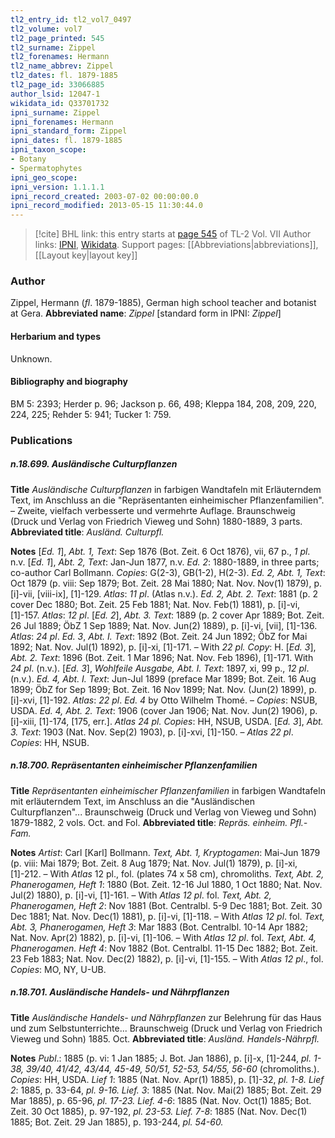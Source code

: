 ```yaml
---
tl2_entry_id: tl2_vol7_0497
tl2_volume: vol7
tl2_page_printed: 545
tl2_surname: Zippel
tl2_forenames: Hermann
tl2_name_abbrev: Zippel
tl2_dates: fl. 1879-1885
tl2_page_id: 33066885
author_lsid: 12047-1
wikidata_id: Q33701732
ipni_surname: Zippel
ipni_forenames: Hermann
ipni_standard_form: Zippel
ipni_dates: fl. 1879-1885
ipni_taxon_scope: 
- Botany
- Spermatophytes
ipni_geo_scope: 
ipni_version: 1.1.1.1
ipni_record_created: 2003-07-02 00:00:00.0
ipni_record_modified: 2013-05-15 11:30:44.0
---
```


> [!cite] BHL link: this entry starts at [page 545](https://www.biodiversitylibrary.org/page/33066885) of TL-2 Vol. VII
> Author links: [IPNI](https://www.ipni.org/a/12047-1), [Wikidata](https://www.wikidata.org/wiki/Q33701732). Support pages: [[Abbreviations|abbreviations]], [[Layout key|layout key]]

### Author

Zippel, Hermann (*fl*. 1879-1885), German high school teacher and botanist at Gera. 
**Abbreviated name**: *Zippel* \[standard form in IPNI: *Zippel*\]

#### Herbarium and types

Unknown.

#### Bibliography and biography

BM 5: 2393; Herder p. 96; Jackson p. 66, 498; Kleppa 184, 208, 209, 220, 224, 225; Rehder 5: 941; Tucker 1: 759.

### Publications

##### n.18.699. Ausländische Culturpflanzen

**Title**
*Ausländische Culturpflanzen* in farbigen Wandtafeln mit Erläuterndem Text, im Anschluss an die "Repräsentanten einheimischer Pflanzenfamilien". – Zweite, vielfach verbesserte und vermehrte Auflage. Braunschweig (Druck und Verlag von Friedrich Vieweg und Sohn) 1880-1889, 3 parts.
**Abbreviated title**: *Ausländ. Culturpfl.*

**Notes**
\[*Ed. 1*\], *Abt. 1, Text*: Sep 1876 (Bot. Zeit. 6 Oct 1876), vii, 67 p., *1 pl*. n.v.
\[*Ed. 1*\], *Abt. 2, Text*: Jan-Jun 1877, n.v.
*Ed. 2*: 1880-1889, in three parts; co-author Carl Bollmann. *Copies*: G(2-3), GB(1-2), H(2-3).
*Ed. 2, Abt. 1, Text*: Oct 1879 (p. viii: Sep 1879; Bot. Zeit. 28 Mai 1880; Nat. Nov. Nov(1) 1879), p. \[i\]-vii, \[viii-ix\], \[1\]-129. *Atlas*: *11 pl*. (Atlas n.v.).
*Ed. 2, Abt. 2. Text*: 1881 (p. 2 cover Dec 1880; Bot. Zeit. 25 Feb 1881; Nat. Nov. Feb(1) 1881), p. \[i\]-vi, \[1\]-157. *Atlas*: *12 pl*.
\[*Ed. 2*\], *Abt. 3. Text*: 1889 (p. 2 cover Apr 1889; Bot. Zeit. 26 Jul 1889; ÖbZ 1 Sep 1889; Nat. Nov. Jun(2) 1889), p. \[i\]-vi, \[vii\], \[1\]-136. *Atlas*: *24 pl*.
*Ed. 3*, *Abt. I. Text*: 1892 (Bot. Zeit. 24 Jun 1892; ÖbZ for Mai 1892; Nat. Nov. Jul(1) 1892), p. \[i\]-xi, \[1\]-171. – With *22 pl. Copy*: H.
\[*Ed. 3*\], *Abt. 2. Text*: 1896 (Bot. Zeit. 1 Mar 1896; Nat. Nov. Feb 1896), \[1\]-171. With *24* *pl*. (n.v.).
\[*Ed. 3*\], *Wohlfeile Ausgabe, Abt. I. Text*: 1897, xi, 99 p., *12 pl*. (n.v.).
*Ed. 4, Abt. I. Text*: Jun-Jul 1899 (preface Mar 1899; Bot. Zeit. 16 Aug 1899; ÖbZ for Sep 1899; Bot. Zeit. 16 Nov 1899; Nat. Nov. (Jun(2) 1899), p. \[i\]-xvi, \[1\]-192. *Atlas*: *22 pl*.
*Ed. 4* by Otto Wilhelm Thomé. – *Copies*: NSUB, USDA.
*Ed. 4, Abt. 2. Text*: 1906 (cover Jan 1906; Nat. Nov. Jun(2) 1906), p. \[i\]-xiii, \[1\]-174, \[175, err.\]. *Atlas 24 pl. Copies*: HH, NSUB, USDA.
\[*Ed. 3*\], *Abt. 3. Text*: 1903 (Nat. Nov. Sep(2) 1903), p. \[i\]-xvi, \[1\]-150. – *Atlas 22 pl*.
*Copies*: HH, NSUB.

##### n.18.700. Repräsentanten einheimischer Pflanzenfamilien

**Title**
*Repräsentanten einheimischer Pflanzenfamilien* in farbigen Wandtafeln mit erläuterndem Text, im Anschluss an die "Ausländischen Culturpflanzen"... Braunschweig (Druck und Verlag von Vieweg und Sohn) 1879-1882, 2 vols. Oct. and Fol.
**Abbreviated title**: *Repräs. einheim. Pfl.-Fam.*

**Notes**
*Artist*: Carl \[Karl\] Bollmann.
*Text, Abt. 1, Kryptogamen*: Mai-Jun 1879 (p. viii: Mai 1879; Bot. Zeit. 8 Aug 1879; Nat. Nov. Jul(1) 1879), p. \[i\]-xi, \[1\]-212. – With *Atlas* 12 pl., fol. (plates 74 x 58 cm), chromoliths.
*Text, Abt. 2, Phanerogamen, Heft 1*: 1880 (Bot. Zeit. 12-16 Jul 1880, 1 Oct 1880; Nat. Nov. Jul(2) 1880), p. \[i\]-vi, \[1\]-161. – With *Atlas 12 pl*. fol.
*Text, Abt. 2, Phanerogamen, Heft 2*: Nov 1881 (Bot. Centralbl. 5-9 Dec 1881; Bot. Zeit. 30 Dec 1881; Nat. Nov. Dec(1) 1881), p. \[i\]-vi, \[1\]-118. – With *Atlas 12 pl*. fol.
*Text, Abt. 3, Phanerogamen, Heft 3*: Mar 1883 (Bot. Centralbl. 10-14 Apr 1882; Nat. Nov. Apr(2) 1882), p. \[i\]-vi, \[1\]-106. – With *Atlas 12 pl*. fol.
*Text, Abt. 4, Phanerogamen. Heft 4*: Nov 1882 (Bot. Centralbl. 11-15 Dec 1882; Bot. Zeit. 23 Feb 1883; Nat. Nov. Dec(2) 1882), p. \[i\]-vi, \[1\]-155. – With *Atlas 12 pl*., fol.
*Copies*: MO, NY, U-UB.

##### n.18.701. Ausländische Handels- und Nährpflanzen

**Title**
*Ausländische Handels- und Nährpflanzen* zur Belehrung für das Haus und zum Selbstunterrichte... Braunschweig (Druck und Verlag von Friedrich Vieweg und Sohn) 1885. Oct.
**Abbreviated title**: *Ausländ. Handels-Nährpfl.*

**Notes**
*Publ*.: 1885 (p. vi: 1 Jan 1885; J. Bot. Jan 1886), p. \[i\]-x, \[1\]-244, *pl. 1-38, 39/40, 41/42, 43/44, 45-49, 50/51, 52-53, 54/55, 56-60* (chromoliths.). *Copies*: HH, USDA.
*Lief 1*: 1885 (Nat. Nov. Apr(1) 1885), p. \[1\]-32, *pl. 1-8.
Lief 2*: 1885, p. 33-64, *pl. 9-16.*
*Lief. 3*: 1885 (Nat. Nov. Mai(2) 1885; Bot. Zeit. 29 Mar 1885), p. 65-96, *pl. 17-23. Lief. 4-6*: 1885 (Nat. Nov. Oct(1) 1885; Bot. Zeit. 30 Oct 1885), p. 97-192, *pl. 23-53. Lief. 7-8*: 1885 (Nat. Nov. Dec(1) 1885; Bot. Zeit. 29 Jan 1885), p. 193-244, *pl. 54-60.*

